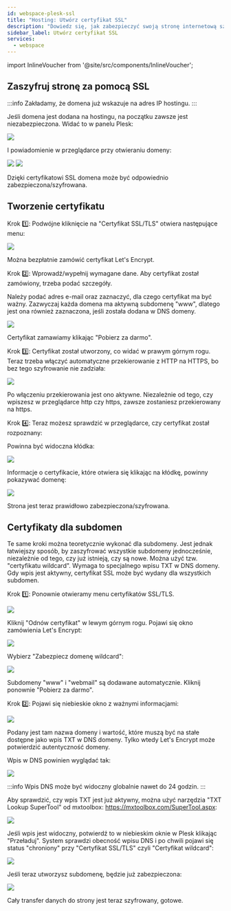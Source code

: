 ```yaml
---
id: webspace-plesk-ssl
title: "Hosting: Utwórz certyfikat SSL"
description: "Dowiedz się, jak zabezpieczyć swoją stronę internetową szyfrowaniem SSL i włączyć HTTPS dla bezpieczniejszego przeglądania → Sprawdź teraz"
sidebar_label: Utwórz certyfikat SSL
services:
  - webspace
---
```


import InlineVoucher from '@site/src/components/InlineVoucher';

## Zaszyfruj stronę za pomocą SSL

:::info
Zakładamy, że domena już wskazuje na adres IP hostingu.
:::

Jeśli domena jest dodana na hostingu, na początku zawsze jest niezabezpieczona. Widać to w panelu Plesk:

![](https://screensaver01.zap-hosting.com/index.php/s/kkJ67Pd733pt95i/preview)

I powiadomienie w przeglądarce przy otwieraniu domeny:

![](https://screensaver01.zap-hosting.com/index.php/s/5iwXSgEb4LrY3xf/preview)
![](https://screensaver01.zap-hosting.com/index.php/s/mpmK8TAjAsgY3FW/preview)

Dzięki certyfikatowi SSL domena może być odpowiednio zabezpieczona/szyfrowana.

<InlineVoucher />

## Tworzenie certyfikatu

Krok 1️⃣: Podwójne kliknięcie na "Certyfikat SSL/TLS" otwiera następujące menu:

![](https://screensaver01.zap-hosting.com/index.php/s/g5sr6WC4eawqzoF/preview)

Można bezpłatnie zamówić certyfikat Let's Encrypt.

Krok 2️⃣: Wprowadź/wypełnij wymagane dane. Aby certyfikat został zamówiony, trzeba podać szczegóły.

Należy podać adres e-mail oraz zaznaczyć, dla czego certyfikat ma być ważny. Zazwyczaj każda domena ma aktywną subdomenę "www", dlatego jest ona również zaznaczona, jeśli została dodana w DNS domeny.

![](https://screensaver01.zap-hosting.com/index.php/s/Mwf3CEWsYRwprS3/preview)

Certyfikat zamawiamy klikając "Pobierz za darmo".

Krok 3️⃣: Certyfikat został utworzony, co widać w prawym górnym rogu. Teraz trzeba włączyć automatyczne przekierowanie z HTTP na HTTPS, bo bez tego szyfrowanie nie zadziała:

![](https://screensaver01.zap-hosting.com/index.php/s/YBdGQqmtNeWKdxA/preview)

Po włączeniu przekierowania jest ono aktywne. Niezależnie od tego, czy wpiszesz w przeglądarce http czy https, zawsze zostaniesz przekierowany na https.

Krok 4️⃣: Teraz możesz sprawdzić w przeglądarce, czy certyfikat został rozpoznany:

Powinna być widoczna kłódka:

![](https://screensaver01.zap-hosting.com/index.php/s/DkZoqg9XGgR67EK/preview)

Informacje o certyfikacie, które otwiera się klikając na kłódkę, powinny pokazywać domenę:

![](https://screensaver01.zap-hosting.com/index.php/s/p5H6RZ25HksHsow/preview)

Strona jest teraz prawidłowo zabezpieczona/szyfrowana.

## Certyfikaty dla subdomen

Te same kroki można teoretycznie wykonać dla subdomeny. Jest jednak łatwiejszy sposób, by zaszyfrować wszystkie subdomeny jednocześnie, niezależnie od tego, czy już istnieją, czy są nowe. Można użyć tzw. "certyfikatu wildcard". Wymaga to specjalnego wpisu TXT w DNS domeny. Gdy wpis jest aktywny, certyfikat SSL może być wydany dla wszystkich subdomen.

Krok 1️⃣: Ponownie otwieramy menu certyfikatów SSL/TLS.

![](https://screensaver01.zap-hosting.com/index.php/s/X4kFeMomqmz3nGp/preview)

Kliknij "Odnów certyfikat" w lewym górnym rogu. 
Pojawi się okno zamówienia Let's Encrypt:

![](https://screensaver01.zap-hosting.com/index.php/s/eCcFtaJHxW3XWgF/preview)

Wybierz "Zabezpiecz domenę wildcard":

![](https://screensaver01.zap-hosting.com/index.php/s/5STxWaKf3JWGfZe/preview)

Subdomeny "www" i "webmail" są dodawane automatycznie.
Kliknij ponownie "Pobierz za darmo".

Krok 2️⃣: Pojawi się niebieskie okno z ważnymi informacjami:

![](https://screensaver01.zap-hosting.com/index.php/s/JHag4cd85Lq6gwx/preview)

Podany jest tam nazwa domeny i wartość, które muszą być na stałe dostępne jako wpis TXT w DNS domeny. Tylko wtedy Let's Encrypt może potwierdzić autentyczność domeny.

Wpis w DNS powinien wyglądać tak:

![](https://screensaver01.zap-hosting.com/index.php/s/qPCeWj5dJRFfYFB/preview)

:::info
Wpis DNS może być widoczny globalnie nawet do 24 godzin.
:::

Aby sprawdzić, czy wpis TXT jest już aktywny, można użyć narzędzia "TXT Lookup SuperTool" od mxtoolbox: https://mxtoolbox.com/SuperTool.aspx:

![](https://screensaver01.zap-hosting.com/index.php/s/CPSSWeQRpTDsagY/preview)

Jeśli wpis jest widoczny, potwierdź to w niebieskim oknie w Plesk klikając "Przeładuj". System sprawdzi obecność wpisu DNS i po chwili pojawi się status "chroniony" przy "Certyfikat SSL/TLS" czyli "Certyfikat wildcard":

![](https://screensaver01.zap-hosting.com/index.php/s/AwWiJboz3k6iea8/preview)

Jeśli teraz utworzysz subdomenę, będzie już zabezpieczona:

![](https://screensaver01.zap-hosting.com/index.php/s/XLHzsgkeLmwJ55m/preview)

Cały transfer danych do strony jest teraz szyfrowany, gotowe.

<InlineVoucher />